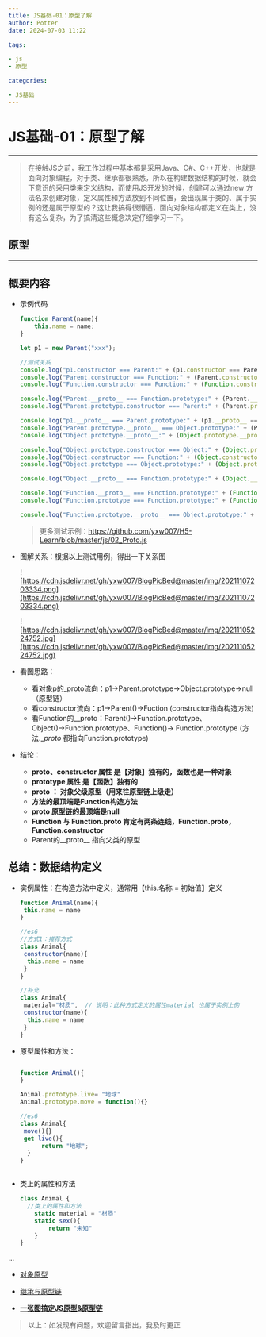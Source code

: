 ```yaml
---
title: JS基础-01：原型了解
author: Potter
date: 2024-07-03 11:22

tags:

- js
- 原型

categories:

- JS基础
---
```


# JS基础-01：原型了解


---
> 在接触JS之前，我工作过程中基本都是采用Java、C#、C++开发，也就是面向对象编程，对于类、继承都很熟悉，所以在构建数据结构的时候，就会下意识的采用类来定义结构，而使用JS开发的时候，创建可以通过new 方法名来创建对象，定义属性和方法放到不同位置，会出现属于类的、属于实例的还是属于原型的？这让我搞得很懵逼，面向对象结构都定义在类上，没有这么复杂，为了搞清这些概念决定仔细学习一下。

## 原型
---

## 概要内容


- 示例代码

  ```jsx
  function Parent(name){
      this.name = name;
  }

  let p1 = new Parent("xxx");

  //测试关系
  console.log("p1.constructor === Parent:" + (p1.constructor === Parent));//true
  console.log("Parent.constructor === Function:" + (Parent.constructor === Function));//true
  console.log("Function.constructor === Function:" + (Function.constructor === Function));//true

  console.log("Parent.__proto__ === Function.prototype:" + (Parent.__proto__ === Function.prototype));//true
  console.log("Parent.prototype.constructor === Parent:" + (Parent.prototype.constructor === Parent));//true

  console.log("p1.__proto__ === Parent.prototype:" + (p1.__proto__ === Parent.prototype));//true
  console.log("Parent.prototype.__proto__ === Object.prototype:" + (Parent.prototype.__proto__ === Object.prototype));//true
  console.log("Object.prototype.__proto__:" + (Object.prototype.__proto__));//null

  console.log("Object.prototype.constructor === Object:" + (Object.prototype.constructor === Object));//ture
  console.log("Object.constructor === Function:" + (Object.constructor === Function));//ture
  console.log("Object.prototype === Object.prototype:" + (Object.prototype === Object.prototype));//ture

  console.log("Object.__proto__ === Function.prototype:" + (Object.__proto__ === Function.prototype));//ture

  console.log("Function.__proto__ === Function.prototype:" + (Function.__proto__ === Function.prototype));//ture
  console.log("Function.prototype === Function.prototype:" + (Function.prototype === Function.prototype));//ture

  console.log("Function.prototype.__proto__ === Object.prototype:" + (Function.prototype.__proto__ === Object.prototype));//ture
  ```

  > 更多测试示例：<https://github.com/yxw007/H5-Learn/blob/master/js/02_Proto.js>

- 图解关系：根据以上测试用例，得出一下关系图

  ![https://cdn.jsdelivr.net/gh/yxw007/BlogPicBed@master/img/20211107203334.png](https://cdn.jsdelivr.net/gh/yxw007/BlogPicBed@master/img/20211107203334.png)

  ![https://cdn.jsdelivr.net/gh/yxw007/BlogPicBed@master/img/20211105224752.jpg](https://cdn.jsdelivr.net/gh/yxw007/BlogPicBed@master/img/20211105224752.jpg)

- 看图思路：
  - 看对象p的\_proto流向：p1→Parent.prototype→Object.prototype→null（原型链）
  - 看constructor流向：p1→Parent()→Fuction (constructor指向构造方法)
  - 看Function的\_\_proto：Parent()→Function.prototype、Object()→Function.prototype、Function()→ Function.prototype (方法.\_*proto* 都指向Function.prototype)

- 结论：
  - ****proto**、constructor 属性 是【对象】独有的，函数也是一种对象**
  - **prototype 属性 是【函数】独有的**
  - ****proto** ： 对象父级原型（用来往原型链上级走）**
  - **方法的最顶端是Function构造方法**
  - ****proto** 原型链的最顶端是null**
  - **Function 与 Function.proto 肯定有两条连线，Function.proto，Function.constructor**
  - Parent的\_\_proto\_\_ 指向父类的原型

## 总结：数据结构定义

- 实例属性：在构造方法中定义，通常用【this.名称 = 初始值】定义

  ```jsx
  function Animal(name){
   this.name = name
  }

  //es6
  //方式1：推荐方式
  class Animal{
   constructor(name){
    this.name = name
   }
  }

  //补充
  class Animal{
   material="材质",  // 说明：此种方式定义的属性material 也属于实例上的
   constructor(name){
    this.name = name
   }
  }
  ```

- 原型属性和方法：

  ```jsx

  function Animal(){
  }

  Animal.prototype.live= "地球"
  Animal.prototype.move = function(){}

  //es6
  class Animal{
   move(){}
   get live(){
        return "地球";
    }
  }
  ```

  ```
  ```

- 类上的属性和方法

  ```jsx
  class Animal {
    //类上的属性和方法
      static material = "材质"
      static sex(){
          return "未知"
      }
  }
  ```

...

- [对象原型](https://developer.mozilla.org/zh-CN/docs/Learn/JavaScript/Objects/Object_prototypes)

- [继承与原型链](https://developer.mozilla.org/zh-CN/docs/Web/JavaScript/Inheritance_and_the_prototype_chain)

- [**一张图搞定JS原型&原型链**](https://segmentfault.com/a/1190000021232132)

> 以上：如发现有问题，欢迎留言指出，我及时更正
